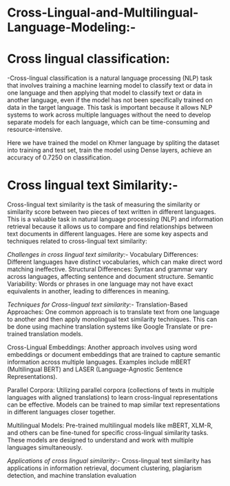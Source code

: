 # Cross-Lingual-and-Multilingual-Language-Modeling:-
# **Cross lingual classification**:
-Cross-lingual classification is a natural language processing (NLP) task that involves training a machine learning model to classify text or data in one language and then applying that model to classify text or data in another language, even if the model has not been specifically trained on data in the target language. This task is important because it allows NLP systems to work across multiple languages without the need to develop separate models for each language, which can be time-consuming and resource-intensive.

Here we have trained the model on Khmer language by spliting the dataset into training and test set, train the model using Dense layers, achieve an accuracy of 0.7250 on classification.

# **Cross lingual text Similarity:-**
Cross-lingual text similarity is the task of measuring the similarity or similarity score between two pieces of text written in different languages. This is a valuable task in natural language processing (NLP) and information retrieval because it allows us to compare and find relationships between text documents in different languages. Here are some key aspects and techniques related to cross-lingual text similarity:

*Challenges in cross lingual text similarity:-*
Vocabulary Differences: Different languages have distinct vocabularies, which can make direct word matching ineffective.
Structural Differences: Syntax and grammar vary across languages, affecting sentence and document structure.
Semantic Variability: Words or phrases in one language may not have exact equivalents in another, leading to differences in meaning.

*Techniques for Cross-lingual text similarity:-*
Translation-Based Approaches: One common approach is to translate text from one language to another and then apply monolingual text similarity techniques. This can be done using machine translation systems like Google Translate or pre-trained translation models.

Cross-Lingual Embeddings: Another approach involves using word embeddings or document embeddings that are trained to capture semantic information across multiple languages. Examples include mBERT (Multilingual BERT) and LASER (Language-Agnostic Sentence Representations).

Parallel Corpora: Utilizing parallel corpora (collections of texts in multiple languages with aligned translations) to learn cross-lingual representations can be effective. Models can be trained to map similar text representations in different languages closer together.

Multilingual Models: Pre-trained multilingual models like mBERT, XLM-R, and others can be fine-tuned for specific cross-lingual similarity tasks. These models are designed to understand and work with multiple languages simultaneously.

*Applications of cross lingual similarity*:-
Cross-lingual text similarity has applications in information retrieval, document clustering, plagiarism detection, and machine translation evaluation
